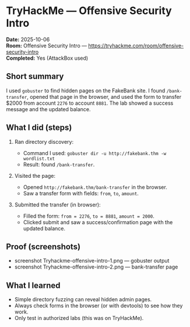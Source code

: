 # TryHackMe — Offensive Security Intro

**Date:** 2025-10-06  
**Room:** Offensive Security Intro — https://tryhackme.com/room/offensive-security-intro  
**Completed:** Yes (AttackBox used)

## Short summary
I used `gobuster` to find hidden pages on the FakeBank site. I found `/bank-transfer`, opened that page in the browser, and used the form to transfer $2000 from account `2276` to account `8881`. The lab showed a success message and the updated balance.

## What I did (steps)
1. Ran directory discovery:
   - Command I used: `gobuster dir -u http://fakebank.thm -w wordlist.txt`
   - Result: found `/bank-transfer`.

2. Visited the page:
   - Opened `http://fakebank.thm/bank-transfer` in the browser.
   - Saw a transfer form with fields: `from`, `to`, `amount`.

3. Submitted the transfer (in browser):
   - Filled the form: `from = 2276`, `to = 8881`, `amount = 2000`.
   - Clicked submit and saw a success/confirmation page with the updated balance.

## Proof (screenshots)
- screenshot Tryhackme-offensive-intro-1.png — gobuster output 
- screenshot Tryhackme-offensive-intro-2.png — bank-transfer page 

## What I learned
- Simple directory fuzzing can reveal hidden admin pages.
- Always check forms in the browser (or with devtools) to see how they work.
- Only test in authorized labs (this was on TryHackMe).
